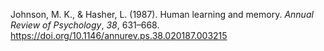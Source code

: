 Johnson, M. K., & Hasher, L. (1987). Human learning and memory. _Annual Review of Psychology_, _38_, 631–668. https://doi.org/10.1146/annurev.ps.38.020187.003215